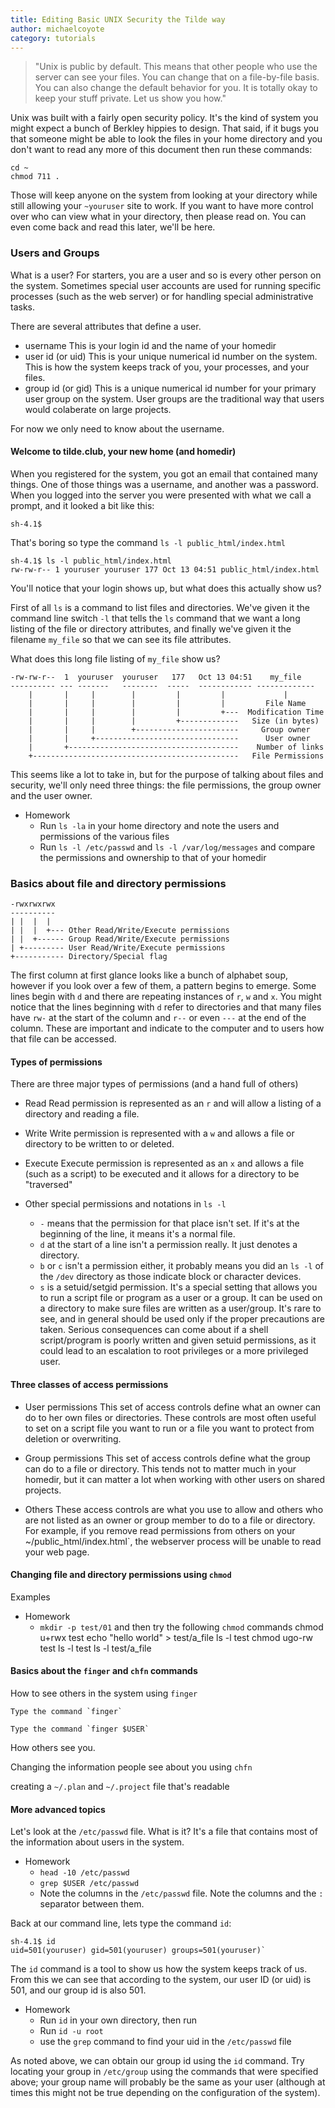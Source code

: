 ```yaml
---
title: Editing Basic UNIX Security the Tilde way
author: michaelcoyote
category: tutorials
---
```



> "Unix is public by default. This means that other people who use the server can see your files. You can change that on a file-by-file basis. You can also change the default behavior for you. It is totally okay to keep your stuff private. Let us show you how." 

Unix was built with a fairly open security policy. It's the kind of system you might expect a bunch of Berkley hippies to design. That said, if it bugs you that someone might be able to look the files in your home directory and you don't want to read any more of this document then run these commands:

    cd ~
    chmod 711 .

Those will keep anyone on the system from looking at your directory while still allowing your `~youruser` site to work.  If you want to have more control over who can view what in your directory, then please read on. You can even come back and read this later, we'll be here.

### Users and Groups

What is a user? For starters, you are a user and so is every other person on the system. Sometimes special user accounts are used for running specific processes (such as the web server) or for handling special administrative tasks.

There are several attributes that define a user.

- username
    This is your login id and the name of your homedir
- user id (or uid)
    This is your unique numerical id number on the system. This is how the system keeps track of you, your processes, and your files.
- group id (or gid)
    This is a unique numerical id number for your primary user group on the system. User groups are the traditional way that users would colaberate on large projects. 

For now we only need to know about the username.

#### Welcome to tilde.club, your new home (and homedir)
When you registered for the system, you got an email that contained many things. One of those things was a username, and another was a password. When you logged into the server you were presented with what we call a prompt, and it looked a bit like this:
   
    sh-4.1$

That's boring so type the command `ls -l public_html/index.html` 

    sh-4.1$ ls -l public_html/index.html
    rw-rw-r-- 1 youruser youruser 177 Oct 13 04:51 public_html/index.html

You'll notice that your login shows up, but what does this actually show us?

First of all `ls` is a command to list files and directories. We've given it the command line switch `-l` that tells the `ls` command that we want a long listing of the file or directory attributes, and finally we've given it the filename `my_file` so that we can see its file attributes.

What does this long file listing of `my_file` show us?

    -rw-rw-r--  1  youruser  youruser   177   Oct 13 04:51    my_file
    ---------- --- -------   --------  -----  ------------ -------------
        |       |     |        |         |         |             |
        |       |     |        |         |         |         File Name
        |       |     |        |         |         +---  Modification Time
        |       |     |        |         +-------------   Size (in bytes)
        |       |     |        +-----------------------     Group owner
        |       |     +--------------------------------      User owner
        |       +--------------------------------------    Number of links
        +----------------------------------------------   File Permissions
    
This seems like a lot to take in, but for the purpose of talking about files and security, we'll only need three things: the file permissions, the group owner and the user owner.

- Homework
    - Run `ls -la` in your home directory and note the users and permissions of the various files
    - Run `ls -l /etc/passwd` and `ls -l /var/log/messages` and compare the permissions and ownership to that of your homedir   
 

### Basics about file and directory permissions

    -rwxrwxrwx
    ----------
    | |  |  |
    | |  |  +--- Other Read/Write/Execute permissions
    | |  +------ Group Read/Write/Execute permissions  
    | +--------- User Read/Write/Execute permissions
    +----------- Directory/Special flag

The first column at first glance looks like a bunch of alphabet soup, however if you look over a few of them, a pattern begins to emerge. Some lines begin with `d` and there are repeating instances of `r`, `w` and `x`. You might notice that the lines beginning with `d` refer to directories and that many files have `rw-` at the start of the column and `r--` or even `---` at the end of the column. These are important and indicate to the computer and to users how that file can be accessed. 

#### Types of permissions

There are three major types of permissions (and a hand full of others)
- Read 
    Read permission is represented as an `r` and will allow a listing of a directory and reading a file.
- Write
    Write permission is represented with a `w` and allows a file or directory to be written to or deleted.
- Execute
    Execute permission is represented as an `x` and allows a file (such as a script) to be executed  and it allows for a directory to be "traversed" 
    
- Other special permissions and notations in `ls -l`
    - `-` means that the permission for that place isn't set. If it's at the beginning of the line, it means it's a normal file.
    - `d` at the start of a line isn't a permission really. It just denotes a directory.
    - `b` or `c` isn't a permission either, it probably means you did an `ls -l` of the `/dev` directory as those indicate block or character devices.
    - `s` is a setuid/setgid permission. It's a special setting that allows you to run a script file or program as a user or a group. It can be used on a directory to make sure files are written as a user/group. It's rare to see, and in general should be used only if the proper precautions are taken. Serious consequences can come about if a shell script/program is poorly written and given setuid permissions, as it could lead to an escalation to root privileges or a more privileged user.

#### Three classes of access permissions

- User permissions
    This set of access controls define what an owner can do to her own files or directories. These controls are most often useful to set on a script file you want to run or a file you want to protect from deletion or overwriting.
 
- Group permissions
    This set of access controls define what the group can do to a file or directory. This tends not to matter much in your homedir, but it can matter a lot when working with other users on shared projects.
    
- Others
    These access controls are what you use to allow and others who are not listed as an owner or group member to do to a file or directory. For example, if you remove read permissions from others on your  ~/public_html/index.html`, the webserver process will be unable to read your web page. 
    
#### Changing file and directory permissions using `chmod`

Examples

- Homework
    - `mkdir -p test/01` and then try the following `chmod` commands
            chmod u+rwx test
            echo "hello world" > test/a_file
            ls -l test
            chmod ugo-rw test
            ls -l test
            ls -l test/a_file
            
            

#### Basics about the `finger` and `chfn` commands

How to see others in the system using `finger`
    
    Type the command `finger`
    
    Type the command `finger $USER`

How others see you.

Changing the information people see about you using `chfn`

creating a `~/.plan` and `~/.project` file that's readable


#### More advanced topics

Let's look at the `/etc/passwd` file. What is it?  It's a file that contains most of the information about users in the system. 

- Homework
    - `head -10 /etc/passwd`
    - `grep $USER /etc/passwd`
    - Note the columns in the `/etc/passwd` file. Note the columns and the `:` separator between them.

Back at our command line, lets type the command `id`:
    
    sh-4.1$ id
    uid=501(youruser) gid=501(youruser) groups=501(youruser)`

The `id` command is a tool to show us how the system keeps track of us. From this we can see that according to the system, our user ID (or uid) is 501, and our group id is also 501.

- Homework
    - Run `id` in your own directory, then run
    - Run `id -u root`
    - use the `grep` command to find your uid in the `/etc/passwd` file
        
As noted above, we can obtain our group id using the `id` command. Try locating your group in `/etc/group` using the commands that were specified above; your group name will probably be the same as your user (although at times this might not be true depending on the configuration of the system).
